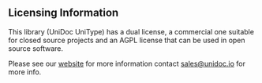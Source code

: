## Licensing Information

This library (UniDoc UniType) has a dual license, a commercial one suitable for closed source projects and an
AGPL license that can be used in open source software.

Please see our [website](http://unidoc.io) for more information contact sales@unidoc.io for more info.

